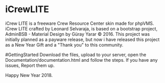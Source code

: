 # iCrewLITE
iCrew LITE is a freeware Crew Resource Center skin made for phpVMS. iCrew LITE crafted by Leonard Selvaraja, is based on a bootstrap project, AdminBSB - Material Design by Güray Yarar © 2016. This project was initially planned as a payware release, but now i have released this project as a New Year Gift and a "Thank you" to this community. 

#GettingStarted 
Download the files, upload to your server, open the Documentation/documentation.html and follow the steps. 
If you have any issues, Report them up. 

Happy New Year 2018.
